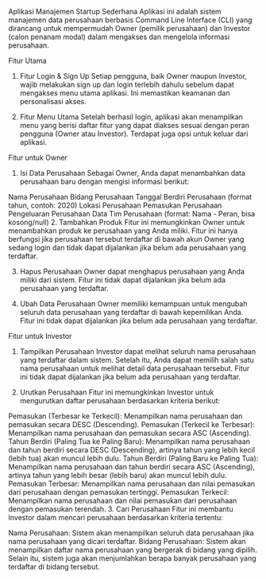 Aplikasi Manajemen Startup Sederhana
Aplikasi ini adalah sistem manajemen data perusahaan berbasis Command Line Interface (CLI) yang dirancang untuk mempermudah Owner (pemilik perusahaan) dan Investor (calon penanam modal) dalam mengakses dan mengelola informasi perusahaan.

Fitur Utama
1. Fitur Login & Sign Up
Setiap pengguna, baik Owner maupun Investor, wajib melakukan sign up dan login terlebih dahulu sebelum dapat mengakses menu utama aplikasi. Ini memastikan keamanan dan personalisasi akses.

2. Fitur Menu Utama
Setelah berhasil login, aplikasi akan menampilkan menu yang berisi daftar fitur yang dapat diakses sesuai dengan peran pengguna (Owner atau Investor). Terdapat juga opsi untuk keluar dari aplikasi.

Fitur untuk Owner
1. Isi Data Perusahaan
Sebagai Owner, Anda dapat menambahkan data perusahaan baru dengan mengisi informasi berikut:

Nama Perusahaan
Bidang Perusahaan
Tanggal Berdiri Perusahaan (format tahun, contoh: 2020)
Lokasi Perusahaan
Pemasukan Perusahaan
Pengeluaran Perusahaan
Data Tim Perusahaan (format: Nama - Peran, bisa kosong/null)
2. Tambahkan Produk
Fitur ini memungkinkan Owner untuk menambahkan produk ke perusahaan yang Anda miliki. Fitur ini hanya berfungsi jika perusahaan tersebut terdaftar di bawah akun Owner yang sedang login dan tidak dapat dijalankan jika belum ada perusahaan yang terdaftar.

3. Hapus Perusahaan
Owner dapat menghapus perusahaan yang Anda miliki dari sistem. Fitur ini tidak dapat dijalankan jika belum ada perusahaan yang terdaftar.

4. Ubah Data Perusahaan
Owner memiliki kemampuan untuk mengubah seluruh data perusahaan yang terdaftar di bawah kepemilikan Anda. Fitur ini tidak dapat dijalankan jika belum ada perusahaan yang terdaftar.

Fitur untuk Investor
1. Tampilkan Perusahaan
Investor dapat melihat seluruh nama perusahaan yang terdaftar dalam sistem. Setelah itu, Anda dapat memilih salah satu nama perusahaan untuk melihat detail data perusahaan tersebut. Fitur ini tidak dapat dijalankan jika belum ada perusahaan yang terdaftar.

2. Urutkan Perusahaan
Fitur ini memungkinkan Investor untuk mengurutkan daftar perusahaan berdasarkan kriteria berikut:

Pemasukan (Terbesar ke Terkecil): Menampilkan nama perusahaan dan pemasukan secara DESC (Descending).
Pemasukan (Terkecil ke Terbesar): Menampilkan nama perusahaan dan pemasukan secara ASC (Ascending).
Tahun Berdiri (Paling Tua ke Paling Baru): Menampilkan nama perusahaan dan tahun berdiri secara DESC (Descending), artinya tahun yang lebih kecil (lebih tua) akan muncul lebih dulu.
Tahun Berdiri (Paling Baru ke Paling Tua): Menampilkan nama perusahaan dan tahun berdiri secara ASC (Ascending), artinya tahun yang lebih besar (lebih baru) akan muncul lebih dulu.
Pemasukan Terbesar: Menampilkan nama perusahaan dan nilai pemasukan dari perusahaan dengan pemasukan tertinggi.
Pemasukan Terkecil: Menampilkan nama perusahaan dan nilai pemasukan dari perusahaan dengan pemasukan terendah.
3. Cari Perusahaan
Fitur ini membantu Investor dalam mencari perusahaan berdasarkan kriteria tertentu:

Nama Perusahaan: Sistem akan menampilkan seluruh data perusahaan jika nama perusahaan yang dicari terdaftar.
Bidang Perusahaan: Sistem akan menampilkan daftar nama perusahaan yang bergerak di bidang yang dipilih. Selain itu, sistem juga akan menjumlahkan berapa banyak perusahaan yang terdaftar di bidang tersebut.
